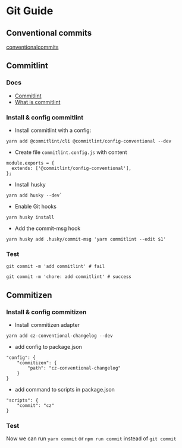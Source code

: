 # Git Guide

## Conventional commits

[conventionalcommits](https://www.conventionalcommits.org/en/v1.0.0/)

## Commitlint
### Docs
- [Commitlint](https://commitlint.js.org)
- [What is commitlint](https://github.com/conventional-changelog/commitlint#what-is-commitlint)

### Install & config commitlint

- Install commitlint with a config:
```
yarn add @commitlint/cli @commitlint/config-conventional --dev
```

- Create file `commitlint.config.js` with content
```
module.exports = {
  extends: ['@commitlint/config-conventional'],
};
```

- Install husky
```
yarn add husky --dev`
```

- Enable Git hooks
```
yarn husky install
```

- Add the commit-msg hook
```
yarn husky add .husky/commit-msg 'yarn commitlint --edit $1'
```

### Test 

```
git commit -m 'add commitlint' # fail
```

```
git commit -m 'chore: add commitlint' # success
```

## Commitizen

### Install & config commitizen
- Install commitizen adapter
```
yarn add cz-conventional-changelog --dev
```

- add config to package.json
```
"config": {
	"commitizen": {
		"path": "cz-conventional-changelog"
	}
}
```

- add command to scripts in package.json
```
"scripts": {
    "commit": "cz"
}
```

### Test 
Now we can run `yarn commit` or `npm run commit` instead of `git commit`



